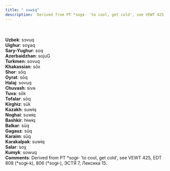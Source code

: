```yaml
---
title: " suwɨq"
description:  Derived from PT *sogɨ- 'to cool, get cold', see VEWT 425, EDT 808 (*sogɨ-k), 806 (*sogɨ-), ЭСТЯ 7, Лексика 15.
---
```

<p data-pagefind-weight="0.5">
<strong></strong><br><br>
<strong>Uzbek</strong>:  sɔvuq<br>
<strong>Uighur</strong>:  soɣaq<br>
<strong>Sary-Yughur</strong>:  soq<br>
<strong>Azerbaidzhan</strong>:  sojuG<br>
<strong>Turkmen</strong>:  sovuq<br>
<strong>Khakassian</strong>:  sōx<br>
<strong>Shor</strong>:  sōq<br>
<strong>Oyrat</strong>:  sōq<br>
<strong>Halaj</strong>:  sovuq<br>
<strong>Chuvash</strong>:  sivǝ<br>
<strong>Tuva</strong>:  sōk<br>
<strong>Tofalar</strong>:  sōq<br>
<strong>Kirghiz</strong>:  sūk<br>
<strong>Kazakh</strong>:  suwɨq<br>
<strong>Noghai</strong>:  suwɨq<br>
<strong>Bashkir</strong>:  hɨwɨq<br>
<strong>Balkar</strong>:  sūq<br>
<strong>Gagauz</strong>:  sūq<br>
<strong>Karaim</strong>:  sūq<br>
<strong>Karakalpak</strong>:  suwɨq<br>
<strong>Salar</strong>:  soχ<br>
<strong>Kumyk</strong>:  sowuq<br>
<strong>Comments</strong>:  Derived from PT *sogɨ- 'to cool, get cold', see VEWT 425, EDT 808 (*sogɨ-k), 806 (*sogɨ-), ЭСТЯ 7, Лексика 15.<br>

</p>
